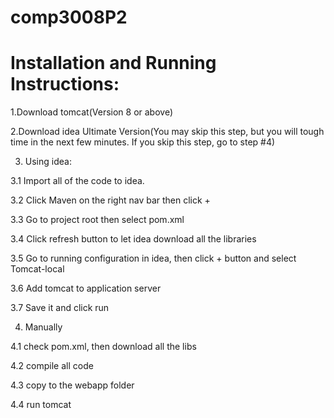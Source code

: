 # comp3008P2 


# Installation and Running Instructions:

1.Download tomcat(Version 8 or above)

2.Download idea Ultimate Version(You may skip this step, but you will tough time in the next few minutes. If you skip this step, go to step #4)

3. Using idea:

3.1 Import all of the code to idea.

3.2 Click Maven on the right nav bar then click +

3.3 Go to project root then select pom.xml

3.4 Click refresh button to let idea download all the libraries

3.5 Go to running configuration in idea, then click + button and select Tomcat-local

3.6 Add tomcat to application server

3.7 Save it and click run

4. Manually

4.1 check pom.xml, then download all the libs

4.2 compile all code

4.3 copy to the webapp folder

4.4 run tomcat



